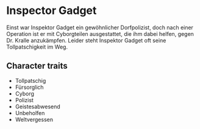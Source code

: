 # Inspector Gadget


Einst war Inspektor Gadget ein gewöhnlicher Dorfpolizist, doch nach einer Operation ist er mit Cyborgteilen ausgestattet, die ihm dabei helfen, gegen Dr. Kralle anzukämpfen. Leider steht Inspektor Gadget oft seine Tollpatschigkeit im Weg.

## Character traits

* Tollpatschig
* Fürsorglich
* Cyborg
* Polizist
* Geistesabwesend
* Unbeholfen
* Weltvergessen
